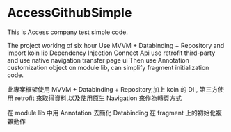 # AccessGithubSimple
This is Access company test simple code.

The project working of six hour 
Use MVVM + Databinding + Repository and import koin lib Dependency Injection
Connect Api use retrofit third-party and use native navigation transfer page ui
Then use Annotation customization object on module lib, can simplify fragment initialization code.


此專案框架使用 MVVM + Databinding + Repository,加上 koin 的 DI ,
第三方使用 retrofit 來取得資料,以及使用原生 Navigation 來作為轉頁方式

在 module lib 中用 Annotation 去簡化 Databinding 在 fragment 上的初始化複雜動作